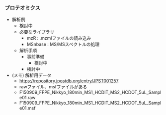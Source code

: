 ### プロテオミクス

- 解析例　
  - 検討中
  - 必要なライブラリ
    - mzR : .mzmlファイルの読み込み
    - MSnbase : MS/MSスペクトルの処理
  - 解析手順
    - 事前準備
      - 検討中
    - 検討中
- (メモ) 解析用データ　
  - https://repository.jpostdb.org/entry/JPST001257
  - rawファイル、msfファイルがある
  - F150909_FFPE_Nikkyo_180min_MS1_HCDIT_MS2_HCDOT_5uL_Sample01.raw
  - F150909_FFPE_Nikkyo_180min_MS1_HCDIT_MS2_HCDOT_5uL_Sample01.msf
  
